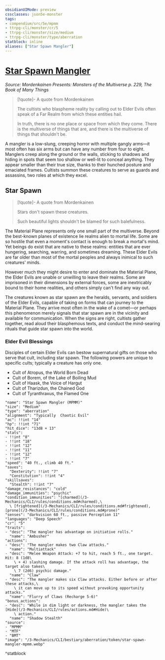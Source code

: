 ```yaml
---
obsidianUIMode: preview
cssclasses: json5e-monster
tags:
- compendium/src/5e/mpmm
- ttrpg-cli/monster/cr/5
- ttrpg-cli/monster/size/medium
- ttrpg-cli/monster/type/aberration
statblock: inline
aliases: ["Star Spawn Mangler"]
---
```

# [Star Spawn Mangler](3-Mechanics\CLI\bestiary\aberration/star-spawn-mangler-mpmm.md)
*Source: Mordenkainen Presents: Monsters of the Multiverse p. 229, The Book of Many Things*  

> [!quote]- A quote from Mordenkainen  
> 
> The cultists who blaspheme reality by calling out to Elder Evils often speak of a Far Realm from which these entities hail.
> 
> In truth, there is no one place or space from which they come. There is the multiverse of things that are, and there is the multiverse of things that shouldn't be.

A mangler is a low-slung, creeping horror with multiple gangly arms—it most often has six arms but can have any number from four to eight. Manglers creep along the ground or the walls, sticking to shadows and hiding in spots that seem too shallow or well-lit to conceal anything. They appear smaller than their true size, thanks to their hunched posture and emaciated frames. Cultists summon these creatures to serve as guards and assassins, two roles at which they excel.

## Star Spawn

> [!quote]- A quote from Mordenkainen  
> 
> Stars don't spawn these creatures.
> 
> Such beautiful lights shouldn't be blamed for such balefulness.

The Material Plane represents only one small part of the multiverse. Beyond the best-known planes of existence lie realms alien to mortal life. Some are so hostile that even a moment's contact is enough to break a mortal's mind. Yet beings do exist that are native to these realms: entities that are ever hungering, searching, warring, and sometimes dreaming. These Elder Evils are far older than most of the mortal peoples and always inimical to such creatures' minds.

However much they might desire to enter and dominate the Material Plane, the Elder Evils are unable or unwilling to leave their realms. Some are imprisoned in their dimensions by external forces, some are inextricably bound to their home realities, and others simply can't find any way out.

The creatures known as star spawn are the heralds, servants, and soldiers of the Elder Evils, capable of taking on forms that can journey to the Material Plane. They arrive most often in the wake of a comet—or perhaps this phenomenon merely signals that star spawn are in the vicinity and available for communication. When the signs are right, cultists gather together, read aloud their blasphemous texts, and conduct the mind-searing rituals that guide star spawn into the world.

### Elder Evil Blessings

Disciples of certain Elder Evils can bestow supernatural gifts on those who serve that cult, including star spawn. The following powers are unique to specific cults; typically a creature has only one.

- Cult of Atropus, the World Born Dead  
- Cult of Borem, of the Lake of Boiling Mud  
- Cult of Haask, the Voice of Hargut  
- Cult of Tharizdun, the Chained God  
- Cult of Tyranthraxus, the Flamed One  

```statblock
"name": "Star Spawn Mangler (MPMM)"
"size": "Medium"
"type": "aberration"
"alignment": "Typically  Chaotic Evil"
"ac": !!int "14"
"hp": !!int "71"
"hit_dice": "13d8 + 13"
"stats":
- !!int "8"
- !!int "18"
- !!int "12"
- !!int "11"
- !!int "12"
- !!int "7"
"speed": "40 ft., climb 40 ft."
"saves":
  "Dexterity": !!int "7"
  "Constitution": !!int "4"
"skillsaves":
  "Stealth": !!int "7"
"damage_resistances": "cold"
"damage_immunities": "psychic"
"condition_immunities": "[charmed](/3-Mechanics/CLI/rules/conditions.md#charmed),\
  \ [frightened](/3-Mechanics/CLI/rules/conditions.md#frightened), [prone](/3-Mechanics/CLI/rules/conditions.md#prone)"
"senses": "darkvision 60 ft., passive Perception 11"
"languages": "Deep Speech"
"cr": "5"
"traits":
- "desc": "The mangler has advantage on initiative rolls."
  "name": "Ambusher"
"actions":
- "desc": "The mangler makes two Claw attacks."
  "name": "Multiattack"
- "desc": "Melee Weapon Attack: +7 to hit, reach 5 ft., one target. Hit: 8 (1d8\
    \ + 4) slashing damage. If the attack roll has advantage, the target also takes\
    \ 7 (2d6) psychic damage."
  "name": "Claw"
- "desc": "The mangler makes six Claw attacks. Either before or after these attacks,\
    \ it can move up to its speed without provoking opportunity attacks."
  "name": "Flurry of Claws (Recharge 5-6)"
"bonus_actions":
- "desc": "While in dim light or darkness, the mangler takes the [Hide](/3-Mechanics/CLI/rules/actions.md#Hide)\
    \ action."
  "name": "Shadow Stealth"
"source":
- "MPMM"
- "MTF"
- "BMT"
"image": "/3-Mechanics/CLI/bestiary/aberration/token/star-spawn-mangler-mpmm.webp"
```
^statblock